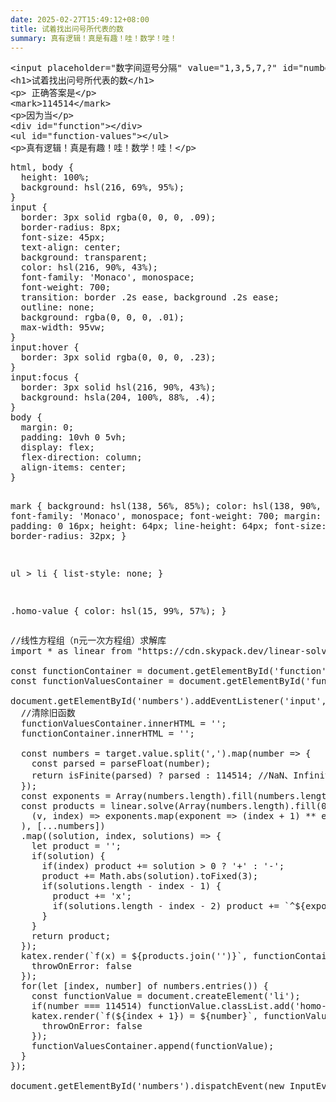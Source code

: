 ```yaml
---
date: 2025-02-27T15:49:12+08:00
title: 试着找出问号所代表的数
summary: 真有逻辑！真是有趣！哇！数学！哇！
---
```


<div class="codepen" data-height="800" data-default-tab="result" data-slug-hash="LYybrRP" data-pen-title="Automatic 114514" data-user="dffzmxj"  data-prefill='{"title":"Automatic 114514","tags":[],"head":"<meta name=\"viewport\" content=\"width=device-width, initial-scale=1\">","scripts":["https://cdnjs.cloudflare.com/ajax/libs/KaTeX/0.13.11/katex.min.js"],"stylesheets":["https://cdn.jsdelivr.net/npm/katex@0.13.11/dist/katex.min.css"]}'>
  <pre data-lang="html">&lt;input placeholder="数字间逗号分隔" value="1,3,5,7,?" id="numbers" />
&lt;h1>试着找出问号所代表的数&lt;/h1>
&lt;p> 正确答案是&lt;/p>
&lt;mark>114514&lt;/mark>
&lt;p>因为当&lt;/p>
&lt;div id="function">&lt;/div>
&lt;ul id="function-values">&lt;/ul>
&lt;p>真有逻辑！真是有趣！哇！数学！哇！&lt;/p></pre>
  <pre data-lang="css">html, body {
  height: 100%;
  background: hsl(216, 69%, 95%);
}
input {
  border: 3px solid rgba(0, 0, 0, .09);
  border-radius: 8px;
  font-size: 45px;
  text-align: center;
  background: transparent;
  color: hsl(216, 90%, 43%);
  font-family: 'Monaco', monospace;
  font-weight: 700;
  transition: border .2s ease, background .2s ease;
  outline: none;
  background: rgba(0, 0, 0, .01);
  max-width: 95vw;
}
input:hover {
  border: 3px solid rgba(0, 0, 0, .23);
}
input:focus {
  border: 3px solid hsl(216, 90%, 43%);
  background: hsla(204, 100%, 88%, .4);
}
body {
  margin: 0;
  padding: 10vh 0 5vh;
  display: flex;
  flex-direction: column;
  align-items: center;
}

mark {
  background: hsl(138, 56%, 85%);
  color: hsl(138, 90%, 43%);
  font-family: 'Monaco', monospace;
  font-weight: 700;
  margin: 12px;
  padding: 0 16px;
  height: 64px;
  line-height: 64px;
  font-size: 40px;
  border-radius: 32px;
}

ul > li {
  list-style: none;
}

.homo-value {
  color: hsl(15, 99%, 57%);
}</pre>
  <pre data-lang="js">//线性方程组（n元一次方程组）求解库
import * as linear from "https://cdn.skypack.dev/linear-solve@1.2.1";

const functionContainer = document.getElementById('function');
const functionValuesContainer = document.getElementById('function-values');

document.getElementById('numbers').addEventListener('input', ({target}) => {
  //清除旧函数
  functionValuesContainer.innerHTML = '';
  functionContainer.innerHTML = '';
  
  const numbers = target.value.split(',').map(number => {
    const parsed = parseFloat(number);
    return isFinite(parsed) ? parsed : 114514; //NaN、Infinity当问号处理
  });
  const exponents = Array(numbers.length).fill(numbers.length - 1).map((number, exponent) => number - exponent);
  const products = linear.solve(Array(numbers.length).fill(0).map(
    (v, index) => exponents.map(exponent => (index + 1) ** exponent)
  ), [...numbers])
  .map((solution, index, solutions) => {
    let product = '';
    if(solution) {
      if(index) product += solution > 0 ? '+' : '-';
      product += Math.abs(solution).toFixed(3);
      if(solutions.length - index - 1) {
        product += 'x';
        if(solutions.length - index - 2) product += `^${exponents[index]}`;
      }
    }
    return product;
  });
  katex.render(`f(x) = ${products.join('')}`, functionContainer, {
    throwOnError: false
  });
  for(let [index, number] of numbers.entries()) {
    const functionValue = document.createElement('li');
    if(number === 114514) functionValue.classList.add('homo-value');
    katex.render(`f(${index + 1}) = ${number}`, functionValue, {
      throwOnError: false
    });
    functionValuesContainer.append(functionValue);
  }
});

document.getElementById('numbers').dispatchEvent(new InputEvent('input'));</pre></div>
<script async src="https://public.codepenassets.com/embed/index.js"></script>